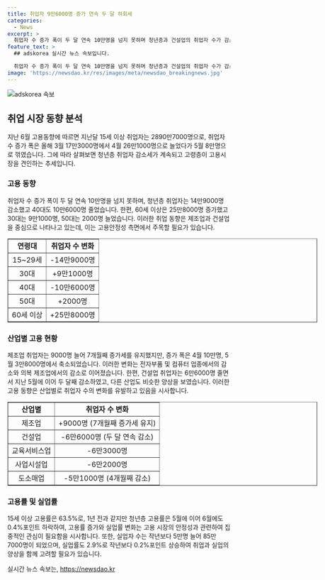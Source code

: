 ```yaml
---
title: 취업자 9만6000명 증가 연속 두 달 하회세
categories:
  - News
excerpt: >
  취업자 수 증가 폭이 두 달 연속 10만명을 넘지 못하며 청년층과 건설업의 취업자 수가 감소했다. 고용안정성이 높아 상대적으로 질 좋은 일자리로 인식되는 제조업 일자리 증가폭도 축소되었고, 건설업 취업자 수도 두 달 연속 감소했다. 이에 따라 최근 6월 고용동향은 전반적으로 불안정한 모습을 보이며 청년층 고용률도 0.4%포인트 감소했다. 하지만 15세 이상 고용률은 63.5%로 1982년 7월 이래 가장 높은 수치를 기록했으나, 실업자 수와 비경제활동인구는 증가하는 추세를 보이고 있다.
feature_text: >
  ## adskorea 실시간 뉴스 속보입니다.

  취업자 수 증가 폭이 두 달 연속 10만명을 넘지 못하며 청년층과 건설업의 취업자 수가 감소했다. 고용안정성이 높아 상대적으로 질 좋은 일자리로 인식되는 제조업 일자리 증가폭도 축소되었고, 건설업 취업자 수도 두 달 연속 감소했다. 이에 따라 최근 6월 고용동향은 전반적으로 불안정한 모습을 보이며 청년층 고용률도 0.4%포인트 감소했다. 하지만 15세 이상 고용률은 63.5%로 1982년 7월 이래 가장 높은 수치를 기록했으나, 실업자 수와 비경제활동인구는 증가하는 추세를 보이고 있다.
image: 'https://newsdao.kr/res/images/meta/newsdao_breakingnews.jpg'
---
```


<p><img src="https://newsdao.kr/res/images/meta/newsdao_breakingnews.jpg" alt="adskorea 속보" /></p>

<h2 data-ke-size="size26">취업 시장 동향 분석</h2>

<p data-ke-size="size16">지난 6월 고용동향에 따르면 지난달 15세 이상 취업자는 2890만7000명으로, 취업자 수 증가 폭은 올해 3월 17만3000명에서 4월 26만1000명으로 늘었다가 5월 8만명으로 꺾였습니다. 그에 따라 살펴보면 청년층 취업자 감소세가 계속되고 고령층이 고용시장을 견인하는 추세입니다.</p>

<h3>고용 동향</h3>

<p data-ke-size="size16">취업자 수 증가 폭이 두 달 연속 10만명을 넘지 못하며, 청년층 취업자는 14만9000명 감소했고 40대도 10만6000명 줄었습니다. 한편, 60세 이상은 25만8000명 증가했고 30대는 9만1000명, 50대는 2000명 늘었습니다. 이러한 취업 동향은 제조업과 건설업을 중심으로 나타나고 있는데, 이는 고용안정성 측면에서 주목할 필요가 있습니다.</p>

<table border="1" style="width: 700px;">
<tbody>
<tr>
<td style="text-align: center; height: 17px;"><b>연령대</b></td>
<td style="text-align: center; height: 17px;"><b>취업자 수 변화</b></td>
</tr>
<tr>
<td style="text-align: center; height: 17px;">15~29세</td>
<td style="text-align: center; height: 17px;">-14만9000명</td>
</tr>
<tr>
<td style="text-align: center; height: 17px;">30대</td>
<td style="text-align: center; height: 17px;">+9만1000명</td>
</tr>
<tr>
<td style="text-align: center; height: 17px;">40대</td>
<td style="text-align: center; height: 17px;">-10만6000명</td>
</tr>
<tr>
<td style="text-align: center; height: 17px;">50대</td>
<td style="text-align: center; height: 17px;">+2000명</td>
</tr>
<tr>
<td style="text-align: center; height: 17px;">60세 이상</td>
<td style="text-align: center; height: 17px;">+25만8000명</td>
</tr>
</tbody>
</table>

<h3>산업별 고용 현황</h3>

<p data-ke-size="size16">제조업 취업자는 9000명 늘어 7개월째 증가세를 유지했지만, 증가 폭은 4월 10만명, 5월 3만8000명에서 축소되었습니다. 이러한 변화는 전자부품 및 컴퓨터 업종에서의 감소와 의복 제조업에서의 감소로 이어졌습니다. 한편, 건설업 취업자는 6만6000명 줄면서 지난 5월에 이어 두 달째 감소하였고, 다른 산업도 비슷한 양상을 보였습니다. 이러한 고용 동향은 산업별로 취업자 수의 변화를 유발하고 있음을 시사합니다.</p>

<table border="1" style="width: 700px;">
<tbody>
<tr>
<td style="text-align: center; height: 17px;"><b>산업별</b></td>
<td style="text-align: center; height: 17px;"><b>취업자 수 변화</b></td>
</tr>
<tr>
<td style="text-align: center; height: 17px;">제조업</td>
<td style="text-align: center; height: 17px;">+9000명 (7개월째 증가세 유지)</td>
</tr>
<tr>
<td style="text-align: center; height: 17px;">건설업</td>
<td style="text-align: center; height: 17px;">-6만6000명 (두 달 연속 감소)</td>
</tr>
<tr>
<td style="text-align: center; height: 17px;">교육서비스업</td>
<td style="text-align: center; height: 17px;">-6만3000명</td>
</tr>
<tr>
<td style="text-align: center; height: 17px;">사업시설업</td>
<td style="text-align: center; height: 17px;">-6만2000명</td>
</tr>
<tr>
<td style="text-align: center; height: 17px;">도소매업</td>
<td style="text-align: center; height: 17px;">-5만1000명 (4개월째 감소)</td>
</tr>
</tbody>
</table>

<h3>고용률 및 실업률</h3>

<p data-ke-size="size16">15세 이상 고용률은 63.5%로, 1년 전과 같지만 청년층 고용률은 5월에 이어 6월에도 0.4%포인트 하락하여, 고용률 증가와 실업률 변화는 고용 시장의 안정성과 관련하여 집중적인 관심이 필요함을 시사합니다. 또한, 실업자 수는 작년보다 5만명 늘어 85만7000명이 되었으며, 실업률도 2.9%로 작년보다 0.2%포인트 상승하여 취업과 실업의 양상을 함께 고려할 필요가 있습니다.</p>
실시간 뉴스 속보는, <a href="https://newsdao.kr" rel="dofollow">https://newsdao.kr</a>


